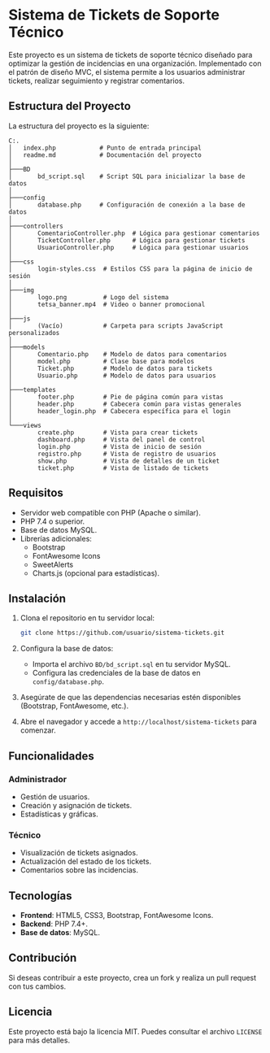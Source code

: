 # Sistema de Tickets de Soporte Técnico

Este proyecto es un sistema de tickets de soporte técnico diseñado para optimizar la gestión de incidencias en una organización. Implementado con el patrón de diseño MVC, el sistema permite a los usuarios administrar tickets, realizar seguimiento y registrar comentarios.

## Estructura del Proyecto

La estructura del proyecto es la siguiente:

```
C:.
│   index.php            # Punto de entrada principal
│   readme.md            # Documentación del proyecto
│
├───BD
│       bd_script.sql    # Script SQL para inicializar la base de datos
│
├───config
│       database.php     # Configuración de conexión a la base de datos
│
├───controllers
│       ComentarioController.php  # Lógica para gestionar comentarios
│       TicketController.php      # Lógica para gestionar tickets
│       UsuarioController.php     # Lógica para gestionar usuarios
│
├───css
│       login-styles.css  # Estilos CSS para la página de inicio de sesión
│
├───img
│       logo.png          # Logo del sistema
│       tetsa_banner.mp4  # Video o banner promocional
│
├───js
│       (Vacío)           # Carpeta para scripts JavaScript personalizados
│
├───models
│       Comentario.php    # Modelo de datos para comentarios
│       model.php         # Clase base para modelos
│       Ticket.php        # Modelo de datos para tickets
│       Usuario.php       # Modelo de datos para usuarios
│
├───templates
│       footer.php        # Pie de página común para vistas
│       header.php        # Cabecera común para vistas generales
│       header_login.php  # Cabecera específica para el login
│
└───views
        create.php        # Vista para crear tickets
        dashboard.php     # Vista del panel de control
        login.php         # Vista de inicio de sesión
        registro.php      # Vista de registro de usuarios
        show.php          # Vista de detalles de un ticket
        ticket.php        # Vista de listado de tickets
```

## Requisitos

- Servidor web compatible con PHP (Apache o similar).
- PHP 7.4 o superior.
- Base de datos MySQL.
- Librerías adicionales:
  - Bootstrap
  - FontAwesome Icons
  - SweetAlerts
  - Charts.js (opcional para estadísticas).

## Instalación

1. Clona el repositorio en tu servidor local:
   ```bash
   git clone https://github.com/usuario/sistema-tickets.git
   ```

2. Configura la base de datos:
   - Importa el archivo `BD/bd_script.sql` en tu servidor MySQL.
   - Configura las credenciales de la base de datos en `config/database.php`.

3. Asegúrate de que las dependencias necesarias estén disponibles (Bootstrap, FontAwesome, etc.).

4. Abre el navegador y accede a `http://localhost/sistema-tickets` para comenzar.

## Funcionalidades

### Administrador
- Gestión de usuarios.
- Creación y asignación de tickets.
- Estadísticas y gráficas.

### Técnico
- Visualización de tickets asignados.
- Actualización del estado de los tickets.
- Comentarios sobre las incidencias.

## Tecnologías

- **Frontend**: HTML5, CSS3, Bootstrap, FontAwesome Icons.
- **Backend**: PHP 7.4+.
- **Base de datos**: MySQL.

## Contribución

Si deseas contribuir a este proyecto, crea un fork y realiza un pull request con tus cambios.

## Licencia

Este proyecto está bajo la licencia MIT. Puedes consultar el archivo `LICENSE` para más detalles.
